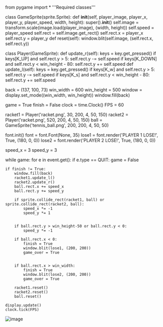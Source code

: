 from pygame import *
'''Required classes'''

class GameSprite(sprite.Sprite):
    def __init__(self, player_image, player_x, player_y, player_speed, width, height):
        super().__init__()
        self.image = transform.scale(image.load(player_image), (width, height)) 
        self.speed = player_speed
        self.rect = self.image.get_rect()
        self.rect.x = player_x
        self.rect.y = player_y
    def reset(self):
        window.blit(self.image, (self.rect.x, self.rect.y))

class Player(GameSprite):
    def update_r(self):
        keys = key.get_pressed()
        if keys[K_UP] and self.rect.y > 5:
            self.rect.y -= self.speed
        if keys[K_DOWN] and self.rect.y < win_height - 80:
            self.rect.y += self.speed
    def update_l(self):
        keys = key.get_pressed()
        if keys[K_w] and self.rect.y > 5:
            self.rect.y -= self.speed
        if keys[K_s] and self.rect.y < win_height - 80:
            self.rect.y += self.speed


back = (137, 100, 73) 
win_width = 600
win_height = 500
window = display.set_mode((win_width, win_height))
window.fill(back)


game = True
finish = False
clock = time.Clock()
FPS = 60
   
racket1 = Player('racket.png', 30, 200, 4, 50, 150) 
racket2 = Player('racket.png', 520, 200, 4, 50, 150)
ball = GameSprite('tennis_ball.png', 200, 200, 4, 50, 50)

font.init()
font = font.Font(None, 35)
lose1 = font.render('PLAYER 1 LOSE!', True, (180, 0, 0))
lose2 = font.render('PLAYER 2 LOSE!', True, (180, 0, 0))

speed_x = 3
speed_y = 3

while game:
    for e in event.get():
        if e.type == QUIT:
            game = False
  
    if finish != True:
        window.fill(back)
        racket1.update_l()
        racket2.update_r()
        ball.rect.x += speed_x
        ball.rect.y += speed_y

        if sprite.collide_rect(racket1, ball) or sprite.collide_rect(racket2, ball):
            speed_x *= -1
            speed_y *= 1
    
 
        if ball.rect.y > win_height-50 or ball.rect.y < 0:
            speed_y *= -1

        if ball.rect.x < 0:
            finish = True
            window.blit(lose1, (200, 200))
            game_over = True

      
        if ball.rect.x > win_width:
            finish = True
            window.blit(lose2, (200, 200))
            game_over = True

        racket1.reset()
        racket2.reset()
        ball.reset()

    display.update()
    clock.tick(FPS)

![image](https://github.com/ChaosJason14/pingpong/assets/173826743/06604628-116b-47d9-bbe9-502475071123)
